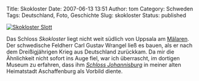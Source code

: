 Title: Skokloster
Date: 2007-06-13 13:51
Author: tom
Category: Schweden
Tags: Deutschland, Foto, Geschichte
Slug: skokloster
Status: published

[![Skokloster
Slott](http://www.fiket.de/pic/skoklost_s.jpg "Skokloster Slott")](http://www.fiket.de/pic/skoklost_l.jpg)

Das Schloss *Skokloster* liegt nicht weit südlich von Uppsala am
[Mälaren](http://de.wikipedia.org/wiki/M%C3%A4laren). Der schwedische
Feldherr Carl Gustav Wrangel ließ es bauen, als er nach dem
Dreißigjährigen Krieg aus Deutschland zurückkam. Da mir die Ähnlichkeit
nicht sofort ins Auge fiel, war ich überrascht, im dortigen Museum zu
erfahren, dass ihm [*Schloss
Johannisburg*](http://de.wikipedia.org/wiki/Schloss_Johannisburg) in
meiner alten Heimatstadt Aschaffenburg als Vorbild diente.

